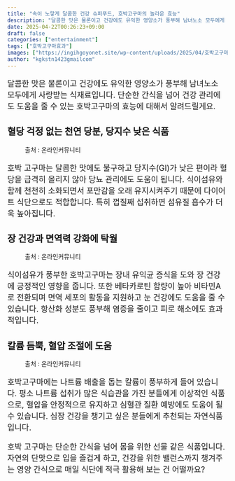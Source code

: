 ```yaml
---
title: "속이 노랗게 달콤한 건강 슈퍼푸드, 호박고구마의 놀라운 효능"
description: "달콤한 맛은 물론이고 건강에도 유익한 영양소가 풍부해 남녀노소 모두에게 사랑받는 식재료입니다. 단순한 간식을 넘어 건강 관리에도 도움을 줄 수 있는 호박고구마의 효능에 대해서 알려드릴게요."
date: 2025-04-22T00:26:23+09:00
draft: false
categories: ["entertainment"]
tags: ["호박고구마효과"]
images: ["https://ingihgoyonet.site/wp-content/uploads/2025/04/호박고구마-1024x683.png", "https://ingihgoyonet.site/wp-content/uploads/2025/04/호박고구마맛-1024x683.png", "https://ingihgoyonet.site/wp-content/uploads/2025/04/호박고구마맛있게-1024x683.jpg"]
author: "kgkstn1423gmailcom"
---
```


<p style="font-size:18px">달콤한 맛은 물론이고 건강에도 유익한 영양소가 풍부해 남녀노소 모두에게 사랑받는 식재료입니다. 단순한 간식을 넘어 건강 관리에도 도움을 줄 수 있는 호박고구마의 효능에 대해서 알려드릴게요.</p> <h2 >혈당 걱정 없는 천연 당분, 당지수 낮은 식품</h2> <figure ><img src="https://ingihgoyonet.site/wp-content/uploads/2025/04/호박고구마-1024x683.png" alt="" style="aspect-ratio:16/9;object-fit:cover"/><figcaption >출처 : 온라인커뮤니티</figcaption></figure> <p style="font-size:18px">호박 고구마는 달콤한 맛에도 불구하고 당지수(GI)가 낮은 편이라 혈당을 급격히 올리지 않아 당뇨 관리에도 도움이 됩니다. 식이섬유와 함께 천천히 소화되면서 포만감을 오래 유지시켜주기 때문에 다이어트 식단으로도 적합합니다. 특히 껍질째 섭취하면 섬유질 흡수가 더욱 높아집니다.</p> <h2 >장 건강과 면역력 강화에 탁월</h2> <figure ><img src="https://ingihgoyonet.site/wp-content/uploads/2025/04/호박고구마맛-1024x683.png" alt="" style="aspect-ratio:16/9;object-fit:cover"/><figcaption >출처 : 온라인커뮤니티</figcaption></figure> <p style="font-size:18px">식이섬유가 풍부한 호박고구마는 장내 유익균 증식을 도와 장 건강에 긍정적인 영향을 줍니다. 또한 베타카로틴 함량이 높아 비타민A로 전환되며 면역 세포의 활동을 지원하고 눈 건강에도 도움을 줄 수 있습니다. 항산화 성분도 풍부해 염증을 줄이고 피로 해소에도 효과적입니다.</p> <h2 >칼륨 듬뿍, 혈압 조절에 도움</h2> <figure ><img src="https://ingihgoyonet.site/wp-content/uploads/2025/04/호박고구마맛있게-1024x683.jpg" alt="" /><figcaption >출처 : 온라인커뮤니티</figcaption></figure> <p style="font-size:18px">호박고구마에는 나트륨 배출을 돕는 칼륨이 풍부하게 들어 있습니다. 평소 나트륨 섭취가 많은 식습관을 가진 분들에게 이상적인 식품으로, 혈압을 안정적으로 유지하고 심혈관 질환 예방에도 도움이 될 수 있습니다. 심장 건강을 챙기고 싶은 분들에게 추천되는 자연식품입니다.</p> <p style="font-size:18px">호박 고구마는 단순한 간식을 넘어 몸을 위한 선물 같은 식품입니다. 자연의 단맛으로 입을 즐겁게 하고, 건강을 위한 밸런스까지 챙겨주는 영양 간식으로 매일 식단에 적극 활용해 보는 건 어떨까요? </p>